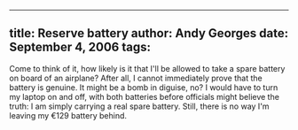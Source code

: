 -----
title:  Reserve battery
author: Andy Georges
date: September 4, 2006
tags: 
-----







Come to think of it, how likely is it that I'll be allowed to take a
spare battery on board of an airplane? After all, I cannot immediately
prove that the battery is genuine. It might be a bomb in diguise, no? I
would have to turn my laptop on and off, with both batteries before
officials might believe the truth: I am simply carrying a real spare
battery. Still, there is no way I'm leaving my €129 battery behind.




